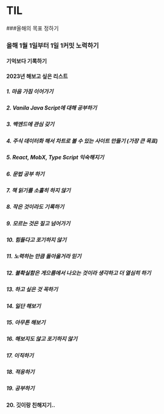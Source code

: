 # TIL 
###올해의 목표 정하기

### 올해 1월 1일부터 1일 1커밋 노력하기 
#### 기억보다 기록하기

#### 2023년 해보고 싶은 리스트
##### 1. 마음 가짐 이어가기
##### 2. Vanila Java Script에 대해 공부하기
##### 3. 백엔드에 관심 갖기
##### 4. 주식 데이터화 해서 차트로 볼 수 있는 사이트 만들기 (가장 큰 목표)
##### 5. React, MobX, Type Script 익숙해지기
##### 6. 문법 공부 하기
##### 7. 책 읽기를 소홀히 하지 않기
##### 8. 작은 것이라도 기록하기
##### 9. 모르는 것은 짚고 넘어가기
##### 10. 힘들다고 포기하지 않기
##### 11. 노력하는 만큼 돌아올거라 믿기
##### 12. 불확실함은 게으름에서 나오는 것이라 생각하고 더 열심히 하기
##### 13. 하고 싶은 것 꼭하기
##### 14. 일단 해보기
##### 15. 아무튼 해보기
##### 16. 해보지도 않고 포기하지 않기
##### 17. 이직하기
##### 18. 적응하기
##### 19. 공부하기
#### 20. 깃이랑 친해지기..
